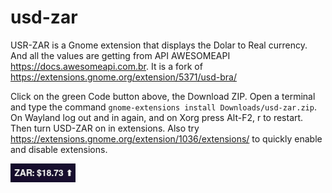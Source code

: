 # usd-zar

USR-ZAR is a Gnome extension that displays the Dolar to Real currency. And all the values are getting from API AWESOMEAPI https://docs.awesomeapi.com.br. It is a fork of https://extensions.gnome.org/extension/5371/usd-bra/

Click on the green Code button above, the Download ZIP. Open a terminal and type the command ```gnome-extensions install Downloads/usd-zar.zip```. On Wayland log out and in again, and on Xorg press Alt-F2, r<enter> to restart. Then turn USD-ZAR on in extensions. Also try https://extensions.gnome.org/extension/1036/extensions/ to quickly enable and disable extensions.

![screenshot](/image/screenshot.png)
